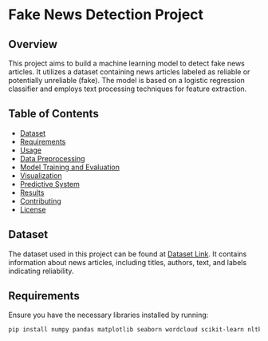 # Fake News Detection Project

## Overview

This project aims to build a machine learning model to detect fake news articles. It utilizes a dataset containing news articles labeled as reliable or potentially unreliable (fake). The model is based on a logistic regression classifier and employs text processing techniques for feature extraction.

## Table of Contents

- [Dataset](#dataset)
- [Requirements](#requirements)
- [Usage](#usage)
- [Data Preprocessing](#data-preprocessing)
- [Model Training and Evaluation](#model-training-and-evaluation)
- [Visualization](#visualization)
- [Predictive System](#predictive-system)
- [Results](#results)
- [Contributing](#contributing)
- [License](#license)

## Dataset

The dataset used in this project can be found at [Dataset Link](https://www.kaggle.com/c/fake-news/data?select=train.csv). It contains information about news articles, including titles, authors, text, and labels indicating reliability.

## Requirements

Ensure you have the necessary libraries installed by running:

```bash
pip install numpy pandas matplotlib seaborn wordcloud scikit-learn nltk

